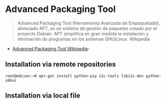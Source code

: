Advanced Packaging Tool
==

> Advanced Packaging Tool (Herramienta Avanzada de Empaquetado), abreviado APT, es un sistema de gestión de paquetes creado por el proyecto Debian. APT simplifica en gran medida la instalación y eliminación de programas en los sistemas GNU/Linux. Wikipedia

- [Advanced Packaging Tool Wikipedia](https://es.wikipedia.org/wiki/Advanced_Packaging_Tool)-

## Installation via remote repositories

    root@edison:~# apt-get install python-pip i2c-tools libi2c-dev python-smbus

## Installation via local file

